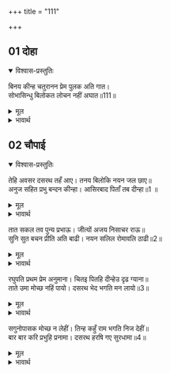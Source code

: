 +++
title = "111"

+++


## 01 दोहा
<details open><summary>विश्वास-प्रस्तुतिः</summary>

बिनय कीन्ह चतुरानन प्रेम पुलक अति गात।  
सोभासिन्धु बिलोकत लोचन नहीं अघात॥111॥  
</details>
<details><summary>मूल</summary>

बिनय कीन्ह चतुरानन प्रेम पुलक अति गात।  
सोभासिन्धु बिलोकत लोचन नहीं अघात॥111॥  
</details>

<details><summary>भावार्थ</summary>

इस प्रकार ब्रह्माजी ने अत्यन्त प्रेम-पुलकित शरीर से विनती की। शोभा के समुद्र श्रीरामजी के दर्शन करते-करते उनके नेत्र तृप्त ही नहीं होते थे॥111॥  
</details>





## 02 चौपाई
<details open><summary>विश्वास-प्रस्तुतिः</summary>

तेहि अवसर दसरथ तहँ आए। तनय बिलोकि नयन जल छाए॥  
अनुज सहित प्रभु बन्दन कीन्हा। आसिरबाद पिताँ तब दीन्हा॥1 ॥  
</details>
<details><summary>मूल</summary>

तेहि अवसर दसरथ तहँ आए। तनय बिलोकि नयन जल छाए॥  
अनुज सहित प्रभु बन्दन कीन्हा। आसिरबाद पिताँ तब दीन्हा॥1 ॥  
</details>

<details><summary>भावार्थ</summary>

उसी समय दशरथजी वहाँ आए। पुत्र (श्रीरामजी) को देखकर उनके नेत्रों में (प्रेमाश्रुओं का) जल छा गया। छोटे भाई लक्ष्मणजी सहित प्रभु ने उनकी वन्दना की और तब पिता ने उनको आशीर्वाद दिया॥1॥  
</details>

तात सकल तव पुन्य प्रभाऊ। जीत्यों अजय निसाचर राऊ॥  
सुनि सुत बचन प्रीति अति बाढी। नयन सलिल रोमावलि ठाढी॥2॥  

<details><summary>मूल</summary>

तात सकल तव पुन्य प्रभाऊ। जीत्यों अजय निसाचर राऊ॥  
सुनि सुत बचन प्रीति अति बाढी। नयन सलिल रोमावलि ठाढी॥2॥  
</details>

<details><summary>भावार्थ</summary>

(श्रीरामजी ने कहा-) हे तात! यह सब आपके पुण्यों का प्रभाव है, जो मैन्ने अजेय राक्षसराज को जीत लिया। पुत्र के वचन सुनकर उनकी प्रीति अत्यन्त बढ गई। नेत्रों में जल छा गया और रोमावली खडी हो गई॥2॥  
</details>

रघुपति प्रथम प्रेम अनुमाना। चितइ पितहि दीन्हेउ दृढ ग्याना॥  
ताते उमा मोच्छ नहिं पायो। दसरथ भेद भगति मन लायो॥3॥  

<details><summary>मूल</summary>

रघुपति प्रथम प्रेम अनुमाना। चितइ पितहि दीन्हेउ दृढ ग्याना॥  
ताते उमा मोच्छ नहिं पायो। दसरथ भेद भगति मन लायो॥3॥  
</details>

<details><summary>भावार्थ</summary>

श्री रघुनाथजी ने पहले के (जीवितकाल के) प्रेम को विचारकर, पिता की ओर देखकर ही उन्हें अपने स्वरूप का दृढ ज्ञान करा दिया। हे उमा! दशरथजी ने भेद-भक्ति में अपना मन लगाया था, इसी से उन्होन्ने (कैवल्य) मोक्ष नहीं पाया॥3॥  
</details>

सगुनोपासक मोच्छ न लेहीं। तिन्ह कहुँ राम भगति निज देहीं॥  
बार बार करि प्रभुहि प्रनामा। दसरथ हरषि गए सुरधामा॥4॥  

<details><summary>मूल</summary>

सगुनोपासक मोच्छ न लेहीं। तिन्ह कहुँ राम भगति निज देहीं॥  
बार बार करि प्रभुहि प्रनामा। दसरथ हरषि गए सुरधामा॥4॥  
</details>

<details><summary>भावार्थ</summary>

(मायारहित सच्चिदानन्दमय स्वरूपभूत दिव्यगुणयुक्त) सगुण स्वरूप की उपासना करने वाले भक्त इस प्रकार मोक्ष लेते भी नहीं। उनको श्रीरामजी अपनी भक्ति देते हैं। प्रभु को (इष्टबुद्धि से) बार-बार प्रणाम करके दशरथजी हर्षित होकर देवलोक को चले गए॥4॥  
</details>
